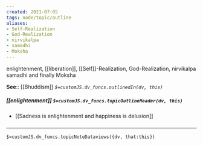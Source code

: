 ```yaml
---
created: 2021-07-05
tags: node/topic/outline
aliases:
- Self-Realization
- God-Realization
- nirvikalpa
- samadhi
- Moksha
---
```


enlightenment, [[liberation]], [[Self]]-Realization, God-Realization, nirvikalpa samadhi and finally Moksha

**See**:: [[Bhuddism]]
*`$=customJS.dv_funcs.outlinedIn(dv, this)`*

##### [[enlightenment]] `$=customJS.dv_funcs.topicOutlineHeader(dv, this)`
- [[Sadness is enlightenment and happiness is delusion]]

### <hr class="dataviews"/>

`$=customJS.dv_funcs.topicNoteDataviews({dv, that:this})`